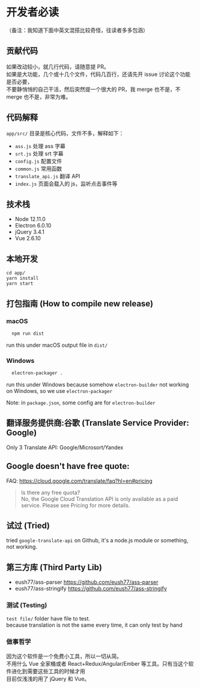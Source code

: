 # 开发者必读
（备注：我知道下面中英文混搭比较奇怪，往读者多多包涵）   

## 贡献代码
如果改动较小，就几行代码，请随意提 PR。   
如果是大功能，几个或十几个文件，代码几百行，还请先开 issue 讨论这个功能是否必要，   
不要静悄悄的自己干活，然后突然提一个很大的 PR，我 merge 也不是，不 merge 也不是，非常为难。   

## 代码解释
`app/src/` 目录是核心代码，文件不多，解释如下：   

  * `ass.js` 处理 ass 字幕
  * `srt.js` 处理 srt 字幕
  * `config.js`  配置文件
  * `common.js`  常用函数
  * `translate_api.js` 翻译 API
  * `index.js` 页面会载入的 js，监听点击事件等


## 技术栈
* Node 12.11.0
* Electron 6.0.10
* jQuery 3.4.1
* Vue 2.6.10


## 本地开发
```
cd app/
yarn install
yarn start
```

## 打包指南 (How to compile new release)
### macOS      
```bash
  npm run dist
```
run this under macOS
output file in `dist/`        

### Windows
```bash
  electron-packager .
```
run this under Windows
because somehow `electron-builder` not working on Windows, so we use `electron-packager`

Note: in `package.json`, some config are for `electron-builder`


## 翻译服务提供商:谷歌 (Translate Service Provider: Google)
Only 3 Translate API: Google/Microsort/Yandex  

## Google doesn't have free quote:
FAQ: https://cloud.google.com/translate/faq?hl=en#pricing
> Is there any free quota?         
> No, the Google Cloud Translation API is only available as a paid service. Please see Pricing for more details.

## 试过 (Tried)
tried `google-translate-api` on Github, it's a node.js module or something, not working.      

## 第三方库 (Third Party Lib)
* eush77/ass-parser    https://github.com/eush77/ass-parser
* eush77/ass-stringify https://github.com/eush77/ass-stringify

### 测试 (Testing)
`test file/` folder have file to test.         
because translation is not the same every time, it can only test by hand         

### 做事哲学
因为这个软件是一个免费小工具，所以一切从简。    
不用什么 Vue 全家桶或者 React+Redux/Angular/Ember 等工具。只有当这个软件进化到需要这些工具的时候才用   
目前仅浅浅的用了 jQuery 和 Vue。    
